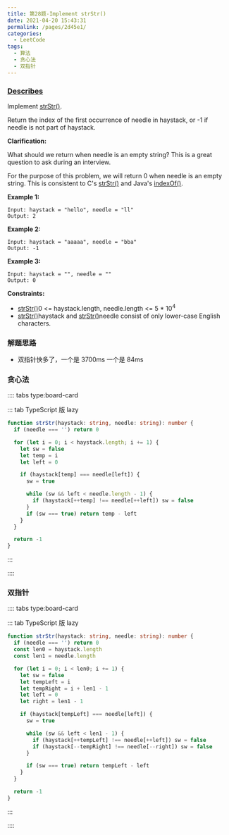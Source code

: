 ```yaml
---
title: 第28题-Implement strStr()
date: 2021-04-20 15:43:31
permalink: /pages/2d45e1/
categories:
  - LeetCode
tags:
  - 算法
  - 贪心法
  - 双指针
---
```


### [Describes](https://leetcode-cn.com/problems/implement-strstr/)

Implement <span class="span-shadow">[strStr()](http://www.cplusplus.com/reference/cstring/strstr/)</span>.

Return the index of the first occurrence of needle in haystack, or <span class="span-shadow">-1</span> if <span class="span-shadow">needle</span> is not part of <span class="span-shadow">haystack</span>.

<!-- more -->

**Clarification:**

What should we return when <span class="span-shadow">needle</span> is an empty string? This is a great question to ask during an interview.

For the purpose of this problem, we will return 0 when needle is an empty string. This is consistent to C's <span class="span-shadow">[strStr()](http://www.cplusplus.com/reference/cstring/strstr/)</span> and Java's <span class="span-shadow">[indexOf()](<https://docs.oracle.com/javase/7/docs/api/java/lang/String.html#indexOf(java.lang.String)>)</span>.

**Example 1:**

```
Input: haystack = "hello", needle = "ll"
Output: 2
```

**Example 2:**

```
Input: haystack = "aaaaa", needle = "bba"
Output: -1
```

**Example 3:**

```
Input: haystack = "", needle = ""
Output: 0
```

**Constraints:**

- <span class="span-shadow">[strStr()](http://www.cplusplus.com/reference/cstring/strstr/)</span>0 <= haystack.length, needle.length <= 5 \* 10<sup>4</sup></span>
- <span class="span-shadow">[strStr()](http://www.cplusplus.com/reference/cstring/strstr/)</span>haystack</span> and <span class="span-shadow">[strStr()](http://www.cplusplus.com/reference/cstring/strstr/)</span>needle</span> consist of only lower-case English characters.

### 解题思路

- 双指针快多了，一个是 3700ms 一个是 84ms

### 贪心法

:::: tabs type:board-card

::: tab TypeScript 版 lazy

```TypeScript
function strStr(haystack: string, needle: string): number {
  if (needle === '') return 0

  for (let i = 0; i < haystack.length; i += 1) {
    let sw = false
    let temp = i
    let left = 0

    if (haystack[temp] === needle[left]) {
      sw = true

      while (sw && left < needle.length - 1) {
        if (haystack[++temp] !== needle[++left]) sw = false
      }
      if (sw === true) return temp - left
    }
  }

  return -1
}
```

:::

::::

### 双指针

:::: tabs type:board-card

::: tab TypeScript 版 lazy

```TypeScript
function strStr(haystack: string, needle: string): number {
  if (needle === '') return 0
  const len0 = haystack.length
  const len1 = needle.length

  for (let i = 0; i < len0; i += 1) {
    let sw = false
    let tempLeft = i
    let tempRight = i + len1 - 1
    let left = 0
    let right = len1 - 1

    if (haystack[tempLeft] === needle[left]) {
      sw = true

      while (sw && left < len1 - 1) {
        if (haystack[++tempLeft] !== needle[++left]) sw = false
        if (haystack[--tempRight] !== needle[--right]) sw = false
      }

      if (sw === true) return tempLeft - left
    }
  }

  return -1
}
```

:::

::::
